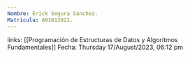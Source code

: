 ```yaml
---
Nombre: Erick Segura Sánchez.
Matrícula: A01613821.
---
```

links: [[Programación de Estructuras de Datos y Algoritmos Fundamentales]]
Fecha: Thursday 17/August/2023, 06:12 pm

